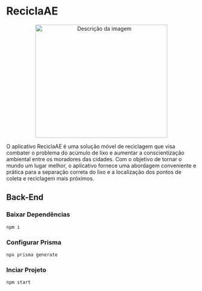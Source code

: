 # ReciclaAE

<p align="center">
<img src="https://recicla.pt/wp-content/uploads/2021/05/AdobeStock_409443661-1920x1280.jpeg" alt="Descrição da imagem" width="350px" height="300px">
  </p>
  
  O aplicativo ReciclaAE é uma solução móvel de reciclagem que visa combater o problema do acúmulo de lixo e aumentar a conscientização ambiental entre os moradores das cidades. Com o objetivo de tornar o mundo um lugar melhor, o aplicativo fornece uma abordagem conveniente e prática para a separação correta do lixo e a localização dos pontos de coleta e reciclagem mais próximos.

## Back-End

### Baixar Dependências
````
npm i
````
### Configurar Prisma
````
npx prisma generate
````
### Inciar Projeto
````
npm start
````
